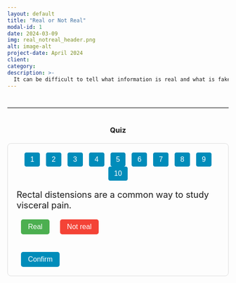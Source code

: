 ```yaml
---
layout: default
title: "Real or Not Real"
modal-id: 1
date: 2024-03-09
img: real_notreal_header.png
alt: image-alt
project-date: April 2024
client: 
category: 
description: >-
  It can be difficult to tell what information is real and what is fake, especially with the rise of AI-generated news and science content and clickbait marketing tactics. We present a few examples for you to read and decide whether the information is real or not real, underlining the importance of reading thoroughly about a topic before believing the first thing you hear!
---
```


<!-- Optional visual separator between description and quiz -->
<hr class="quiz-separator">
<h3 style="text-align: center;">Quiz</h3>

<div class="quiz-container">
  <!-- Quiz Menu -->
  <div class="quiz-menu" style="text-align: center; margin-bottom: 20px;">
    <button onclick="showQuestion(1)" class="quiz-menu-button">1</button>
    <button onclick="showQuestion(2)" class="quiz-menu-button">2</button>
    <button onclick="showQuestion(3)" class="quiz-menu-button">3</button>
    <button onclick="showQuestion(4)" class="quiz-menu-button">4</button>
    <button onclick="showQuestion(5)" class="quiz-menu-button">5</button>
    <button onclick="showQuestion(6)" class="quiz-menu-button">6</button>
    <button onclick="showQuestion(7)" class="quiz-menu-button">7</button>
    <button onclick="showQuestion(8)" class="quiz-menu-button">8</button>
    <button onclick="showQuestion(9)" class="quiz-menu-button">9</button>
    <button onclick="showQuestion(10)" class="quiz-menu-button">10</button>
  </div>
  
  <!-- Question 1 -->
  <div class="quiz-question" id="question-1">
    <div class="statement">Rectal distensions are a common way to study visceral pain.</div>
    <div class="button-group">
      <button class="real-btn" onclick="selectChoice('Real', 1, event)">Real</button>
      <button class="not-real-btn" onclick="selectChoice('Not Real', 1, event)">Not real</button>
    </div>
    <button class="confirm-btn" onclick="confirmChoice(1)">Confirm</button>
    <div class="answer" id="answer-1">
      <strong>Real.</strong> The study explored whether a brief relaxation exercise could influence placebo or nocebo effects in visceral pain induced by rectal balloon distension. Participants received neutral saline infusions after either performing relaxation exercises or no relaxation, combined with positive, negative, or neutral treatment suggestions. Results showed that relaxation enhanced placebo responses (reduced visceral pain from positive suggestions) but did not significantly alter nocebo responses. This indicates that relaxation exercises could boost positive psychological influences specifically in managing visceral pain. 
      <br>(<a href="https://doi.org/10.3389/fpsyt.2019.00144" target="_blank">DOI: 10.3389/fpsyt.2019.00144</a>)
    </div>
  </div>
  
  <!-- Question 2 -->
  <div class="quiz-question" id="question-2" style="display: none;">
    <div class="statement">Adults “look like” their names, but children do not.</div>
    <div class="button-group">
      <button class="real-btn" onclick="selectChoice('Real', 2, event)">Real</button>
      <button class="not-real-btn" onclick="selectChoice('Not Real', 2, event)">Not real</button>
    </div>
    <button class="confirm-btn" onclick="confirmChoice(2)">Confirm</button>
    <div class="answer" id="answer-2">
      <strong>Real.</strong> One study published in 2024 used a variety of methodological approaches—including a machine-learning paradigm comparing images of people with the same given name, a face-to-name matching task, and a simulation wherein children’s faces were digitally aged to adulthood—to determine that the face–name matching effect is age-dependent. In other words, people “look like” their names not because they were named based on their appearance at birth, but due to a self-fulfilling prophecy mechanism where facial appearance develops over time in line with the expectations of the given name.
      <br>(<a href="https://doi.org/10.1073/pnas.2405334121" target="_blank">DOI: 10.1073/pnas.2405334121</a>)
    </div>
  </div>
  
  <!-- Question 3 -->
  <div class="quiz-question" id="question-3" style="display: none;">
    <div class="statement">Tickling can affect decision-making in rats.</div>
    <div class="button-group">
      <button class="real-btn" onclick="selectChoice('Real', 3, event)">Real</button>
      <button class="not-real-btn" onclick="selectChoice('Not Real', 3, event)">Not real</button>
    </div>
    <button class="confirm-btn" onclick="confirmChoice(3)">Confirm</button>
    <div class="answer" id="answer-3">
      <strong>Real.</strong> “Laughing Rats Are Optimistic” – Tickling rats induces positive emotions, as evidenced by their 50-kHz ultrasonic vocalizations (i.e., “laughter”), which biases their decision-making toward optimism when interpreting ambiguous cues.
      <br>(<a href="https://doi.org/10.1371/journal.pone.0051959" target="_blank">DOI: 10.1371/journal.pone.0051959</a>)
    </div>
  </div>
  
  <!-- Question 4 -->
  <div class="quiz-question" id="question-4" style="display: none;">
    <div class="statement">People with schizophrenia are more unpredictable and violent than the general population.</div>
    <div class="button-group">
      <button class="real-btn" onclick="selectChoice('Real', 4, event)">Real</button>
      <button class="not-real-btn" onclick="selectChoice('Not Real', 4, event)">Not real</button>
    </div>
    <button class="confirm-btn" onclick="confirmChoice(4)">Confirm</button>
    <div class="answer" id="answer-4">
      <strong>Not Real.</strong> Although some epidemiological reviews have reported higher rates of violence among individuals with schizophrenia compared to the general population, much of this violence is attributable to a small subgroup with co-occurring substance abuse and a prior history of violence.
      <br>(<a href="https://doi.org/10.1371/journal.pmed.1000120" target="_blank">DOI: 10.1371/journal.pmed.1000120</a> ; <a href="https://doi.org/10.1016/S0920-9964(03)00091-4" target="_blank">DOI: 10.1016/S0920-9964(03)00091-4</a>)
    </div>
  </div>
  
  <!-- Question 5 -->
  <div class="quiz-question" id="question-5" style="display: none;">
    <div class="statement">Music can be reconstructed from human auditory cortex fMRI activity using nonlinear decoding models.</div>
    <div class="button-group">
      <button class="real-btn" onclick="selectChoice('Real', 5, event)">Real</button>
      <button class="not-real-btn" onclick="selectChoice('Not Real', 5, event)">Not real</button>
    </div>
    <button class="confirm-btn" onclick="confirmChoice(5)">Confirm</button>
    <div class="answer" id="answer-5">
      <strong>Not Real.</strong> The study titled “Music can be reconstructed from human auditory cortex activity using nonlinear decoding models” investigated how the human brain processes music by analyzing intracranial EEG data from 29 patients who listened to a Pink Floyd song. Researchers used a stimulus reconstruction approach, previously applied in speech studies, to reconstruct a recognizable song from direct neural recordings, thereby providing insights into the neural dynamics of music perception.
      <br>(<a href="https://doi.org/10.1371/journal.pbio.3002176" target="_blank">DOI: 10.1371/journal.pbio.3002176</a>)
    </div>
  </div>
  
  <!-- Question 6 -->
  <div class="quiz-question" id="question-6" style="display: none;">
    <div class="statement">Schizophrenia and personality disorders are associated with a similar reduction in life expectancy.</div>
    <div class="button-group">
      <button class="real-btn" onclick="selectChoice('Real', 6, event)">Real</button>
      <button class="not-real-btn" onclick="selectChoice('Not Real', 6, event)">Not real</button>
    </div>
    <button class="confirm-btn" onclick="confirmChoice(6)">Confirm</button>
    <div class="answer" id="answer-6">
      <strong>Real.</strong> The systematic review and meta-analysis by Chan and colleagues (2023) provides robust evidence that schizophrenia and personality disorders are linked to a comparable reduction in life expectancy. The analysis reports a pooled life expectancy of 63.70 years and a Years of Potential Life Lost (YPLL) of 15.22 years for individuals with schizophrenia. Similarly, those with personality disorders have a life expectancy of 63.51 years and a YPLL of 15.35 years. These results highlight that both conditions exert similar impacts on lifespan.  https://doi.org/10.1016/j.eclinm.2023.102294 <br>(<a href="https://doi.org/10.1016/j.eclinm.2023.102294" target="_blank">https://doi.org/10.1016/j.eclinm.2023.102294</a>)
    </div>
  </div>
  
  <!-- Question 7 Placeholder -->
  <div class="quiz-question" id="question-7" style="display: none;">
    <div class="statement"> Music can be reconstructed from human auditory cortex fMRI activity using nonlinear decoding models. </div>
    <div class="button-group">
      <button class="real-btn" onclick="selectChoice('Real', 7, event)">Real</button>
      <button class="not-real-btn" onclick="selectChoice('Not Real', 7, event)">Not real</button>
    </div>
    <button class="confirm-btn" onclick="confirmChoice(7)">Confirm</button>
    <div class="answer" id="answer-7">
      <strong>Not real.</strong> The study titled "Music can be reconstructed from human auditory cortex activity using nonlinear decoding models" investigated how the human brain processes music by analyzing intracranial electroencephalography (iEEG) data from 29 patients who listened to a Pink Floyd song. Researchers applied a stimulus reconstruction approach, previously used in speech studies, to reconstruct a recognizable song from direct neural recordings. They evaluated the impact of various factors on decoding accuracy, providing insights into the neural dynamics of music perception. <br>(<a href=" https://doi.org/10.1371/journal.pbio.3002176." target="_blank"> https://doi.org/10.1371/journal.pbio.3002176./a>)
    </div>
  </div>
  
  <!-- Question 8 Placeholder -->
  <div class="quiz-question" id="question-8" style="display: none;">
    <div class="statement">Substance-Use-Disorders exhibit to ~20 years of potential life lost.</div>
    <div class="button-group">
      <button class="real-btn" onclick="selectChoice('Real', 8, event)">Real</button>
      <button class="not-real-btn" onclick="selectChoice('Not Real', 8, event)">Not real</button>
    </div>
    <button class="confirm-btn" onclick="confirmChoice(8)">Confirm</button>
    <div class="answer" id="answer-8">
      <strong>Real.</strong> The systematic review and meta-analysis by Chan and colleagues (2023) shows substance-use-disorders are associated with the years of potential life (YPLL) with an average of approximately 20.38 years lost relative to the general population.  <br>(<a href="https://doi.org/10.1016/j.eclinm.2023.102294" target="_blank">https://doi.org/10.1371/journal.pbio.3002176.)/a>)

    </div>
  </div>
  
  <!-- Question 9 Placeholder -->
  <div class="quiz-question" id="question-9" style="display: none;">
    <div class="statement">- People with schizophrenia are more unpredictable and violent than the general population.</div>
    <div class="button-group">
      <button class="real-btn" onclick="selectChoice('Real', 9, event)">Real</button>
      <button class="not-real-btn" onclick="selectChoice('Not Real', 9, event)">Not real</button>
    </div>
    <button class="confirm-btn" onclick="confirmChoice(9)">Confirm</button>
    <div class="answer" id="answer-9">
      <strong>Not Real.</strong> While there are epidemiological review reported that individuals showed higher rates of violence compared to the general population, much of this violence seemed to be attributable to a small subgroup of people who also had substance abuse and a prior history of violence.  <br>(<a href="(https://doi.org/10.1371/journal.pmed.1000120" target="_blank">https://doi.org/10.1371/journal.pmed.1000120)/a>)</div>
    </div>
  </div>
  
  <!-- Question 10 Placeholder -->
  <div class="quiz-question" id="question-10" style="display: none;">
    <div class="statement">[Placeholder for Question 10: Coming soon]</div>
    <div class="button-group">
      <button class="real-btn" onclick="selectChoice('Real', 10, event)">Real</button>
      <button class="not-real-btn" onclick="selectChoice('Not Real', 10, event)">Not real</button>
    </div>
    <button class="confirm-btn" onclick="confirmChoice(10)">Confirm</button>
    <div class="answer" id="answer-10">
      <strong>Answer for Question 10.</strong> Placeholder answer.
    </div>
  </div>
</div>

<style>
/* General styles for the quiz interface */
.statement {
  font-size: 20px;
  margin-bottom: 20px;
}
.button-group {
  margin-bottom: 20px;
}
button {
  font-size: 16px;
  padding: 8px 16px;
  margin: 0 10px;
  cursor: pointer;
  border: none;
  color: white;
  border-radius: 5px;
}
.real-btn { background-color: #4CAF50; }
.not-real-btn { background-color: #f44336; }
.confirm-btn { background-color: #008CBA; margin-top: 20px; }
.answer {
  font-size: 16px;
  display: none;
  margin-top: 20px;
  padding: 15px;
  border-radius: 8px;
  background-color: #e0f7fa;
  max-width: 700px;
  margin-left: auto;
  margin-right: auto;
}

/* Quiz container and menu styling */
.quiz-container {
  border: 1px solid #ddd;
  padding: 20px;
  border-radius: 8px;
  max-width: 800px;
  margin: 20px auto;
}
.quiz-menu {
  margin-bottom: 20px;
}
.quiz-menu-button {
  font-size: 16px;
  padding: 6px 12px;
  margin: 0 5px;
  cursor: pointer;
  border: 1px solid #008CBA;
  background-color: #008CBA;
  color: white;
  border-radius: 4px;
  transition: background-color 0.3s;
}
.quiz-menu-button:hover {
  background-color: #006494;
}
.quiz-menu-button.active {
  background-color: #006494;
}

/* Optional separator style */
.quiz-separator {
  margin: 40px auto;
  max-width: 800px;
  border: none;
  border-top: 2px solid #ddd;
}
</style>

<script>
// Object to store user's choices for each question
let userChoices = {};

// Function to show a specific question and update the menu's active state
function showQuestion(q) {
  // Hide all quiz questions
  const questions = document.querySelectorAll('.quiz-question');
  questions.forEach(function(qEl) {
    qEl.style.display = 'none';
  });
  document.getElementById('question-' + q).style.display = 'block';
  
  // Update menu button active state
  const menuButtons = document.querySelectorAll('.quiz-menu-button');
  menuButtons.forEach(function(btn) {
    btn.classList.remove('active');
  });
  // Activate the current question's button (assumes buttons are in order)
  document.querySelector('.quiz-menu-button:nth-child(' + q + ')').classList.add('active');
}

// Function to register a user's choice for a given question
function selectChoice(choice, questionNum, event) {
  userChoices[questionNum] = choice;
  // Reset opacity for all buttons in this question's button group
  const parent = event.target.closest('.button-group');
  const buttons = parent.querySelectorAll('button');
  buttons.forEach(function(btn) {
    btn.style.opacity = '0.6';
  });
  event.target.style.opacity = '1';
}

// Function to confirm a user's choice and show the answer
function confirmChoice(questionNum) {
  if (userChoices[questionNum]) {
    document.getElementById('answer-' + questionNum).style.display = 'block';
  } else {
    alert("Please select an option first.");
  }
}

// Initialize by showing question 1
document.addEventListener("DOMContentLoaded", function() {
  showQuestion(1);
});
</script>

